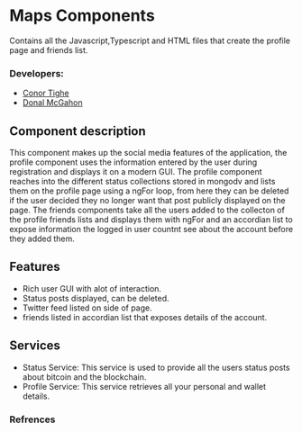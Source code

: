 # Maps Components
Contains all the Javascript,Typescript and HTML files that create the profile page and friends list.

### Developers:
- [Conor Tighe](https://github.com/ConorTighe1995)
- [Donal McGahon](https://github.com/DonalMcGahon)

## Component description
This component makes up the social media features of the application, the profile component uses the information entered by the user during registration and displays it on a modern GUI. The profile component reaches into the different status collections stored in mongodv and lists them on the profile page using a ngFor loop, from here they can be deleted if the user decided they no longer want that post publicly displayed on the page. The friends components take all the users added to the collecton of the profile friends lists and displays them with ngFor and an accordian list to expose information the logged in user countnt see about the account before they added them.

## Features
- Rich user GUI with alot of interaction.
- Status posts displayed, can be deleted.
- Twitter feed listed on side of page.
- friends listed in accordian list that exposes details of the account.

## Services
- Status Service: This service is used to provide all the users status posts about bitcoin and the blockchain.
- Profile Service: This service retrieves all your personal and wallet details.

### Refrences
